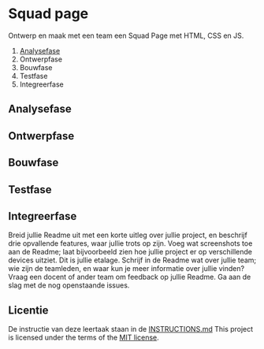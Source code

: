 
# Squad page

Ontwerp en maak met een team een Squad Page met HTML, CSS en JS.

1. [Analysefase](https://github.com/saschavanvliet/your-tribe-squad-page/edit/main/README.md#analysefase)
2. Ontwerpfase
3. Bouwfase
4. Testfase
5. Integreerfase

## Analysefase

## Ontwerpfase

## Bouwfase

## Testfase

## Integreerfase

Breid jullie Readme uit met een korte uitleg over jullie project, en beschrijf drie opvallende features, waar jullie trots op zijn.
Voeg wat screenshots toe aan de Readme; laat bijvoorbeeld zien hoe jullie project er op verschillende devices uitziet. Dit is jullie etalage.
Schrijf in de Readme wat over jullie team; wie zijn de teamleden, en waar kun je meer informatie over jullie vinden?
Vraag een docent of ander team om feedback op jullie Readme.
Ga aan de slag met de nog openstaande issues.


## Licentie

De instructie van deze leertaak staan in de [INSTRUCTIONS.md](https://github.com/fdnd-task/your-tribe-squad-page/blob/main/docs/INSTRUCTIONS.md) This project is licensed under the terms of the [MIT license](./LICENSE).
